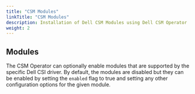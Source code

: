 ```yaml
---
title: "CSM Modules"
linkTitle: "CSM Modules"
description: Installation of Dell CSM Modules using Dell CSM Operator
weight: 2
---
```


## Modules
The CSM Operator can optionally enable modules that are supported by the specific Dell CSI driver. By default, the modules are disabled but they can be enabled by setting the `enabled` flag to true and setting any other configuration options for the given module.